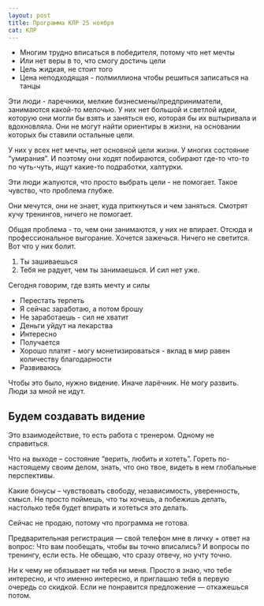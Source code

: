 ```yaml
---
layout: post
title: Программа КЛР 25 ноября
cat: КЛР
---
```


- Многим трудно вписаться в победителя, потому что нет мечты
- Или нет веры в то, что смогу достичь цели
- Цель жидкая, не стоит того
- Цена неподходящая - полмиллиона чтобы решиться записаться на танцы

Эти люди - ларечники, мелкие бизнесмены/предприниматели, занимаются какой-то мелочью. У них нет большой и светлой идеи, которую они могли бы взять и заняться ею, которая бы их вштыривала и вдохновляла. Они не могут найти ориентиры в жизни, на основании которых бы ставили остальные цели.

У них у всех нет мечты, нет основной цели жизни. У многих состояние “умирания”. И поэтому они ходят побираются, собирают где-то что-то по чуть-чуть, ищут какие-то подработки, халтурки.

Эти люди жалуются, что просто выбрать цели - не помогает. Такое чувство, что проблема глубже.

Они мечутся, они не знает, куда приткнуться и чем заняться. Смотрят кучу тренингов, ничего не помогает.

Общая проблема - то, чем они занимаются, у них не впирает. Отсюда и профессиональное выгорание. Хочется зажечься. Ничего не светится. Вот что у них болит.

1. Ты зашиваешься
2. Тебя не радует, чем ты занимаешься. И сил нет уже.

Сегодня говорим, где взять мечту и силы

- Перестать терпеть
- Я сейчас заработаю, а потом брошу
- Не заработаешь - сил не хватит
- Деньги уйдут на лекарства
- Интересно
- Получается
- Хорошо платят - могу монетизироваться - вклад в мир равен количеству благодарности
- Развиваюсь

Чтобы это было, нужно видение. Иначе ларёчник. Не могу развить. Люди за мной не идут.

## Будем создавать видение

Это взаимодействие, то есть работа с тренером. Одному не справиться.

Что на выходе – состояние “верить, любить и хотеть”. Гореть по-настоящему своим делом, знать, что оно твое, видеть в нем глобальные перспективы.

Какие бонусы – чувствовать свободу, независимость, уверенность, смысл. Не просто поймешь, что ты хочешь, а побежишь делать, настолько тебя будет впирать и хотеться это делать.

Сейчас не продаю, потому что программа не готова.

Предварительная регистрация — свой телефон мне в личку + ответ на вопрос: Что вам пообещать, чтобы вы точно вписались? И вопросы по тренингу, если есть. Не обещаю, что сразу отвечу, но учту точно.

Ни к чему не обязывает ни тебя ни меня. Просто я знаю, что тебе интересно, и что именно интересно, и приглашаю тебя в первую очередь со скидкой. Если не понравится предложение — откажешься потом.